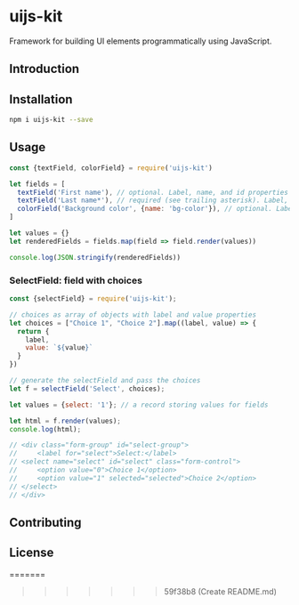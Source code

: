 # uijs-kit

Framework for building UI elements programmatically using JavaScript.

## Introduction

## Installation

```bash
npm i uijs-kit --save
```

## Usage

```js
const {textField, colorField} = require('uijs-kit')

let fields = [
  textField('First name'), // optional. Label, name, and id properties derived from text parameter
  textField('Last name*'), // required (see trailing asterisk). Label, name, required, and id properties derived from text parameter
  colorField('Background color', {name: 'bg-color'}), // optional. Label derived from text parameter, name and id specified in name property
]

let values = {}
let renderedFields = fields.map(field => field.render(values))

console.log(JSON.stringify(renderedFields))
```

### SelectField: field with choices

```js
const {selectField} = require('uijs-kit');

// choices as array of objects with label and value properties
let choices = ["Choice 1", "Choice 2"].map((label, value) => {
  return {
    label,
    value: `${value}`
  }
})

// generate the selectField and pass the choices
let f = selectField('Select', choices);

let values = {select: '1'}; // a record storing values for fields

let html = f.render(values);
console.log(html);

// <div class="form-group" id="select-group">
//     <label for="select">Select:</label>
// <select name="select" id="select" class="form-control">
//     <option value="0">Choice 1</option>
//     <option value="1" selected="selected">Choice 2</option>
// </select>
// </div>
```

## Contributing

## License

=======
>>>>>>> 59f38b8 (Create README.md)
